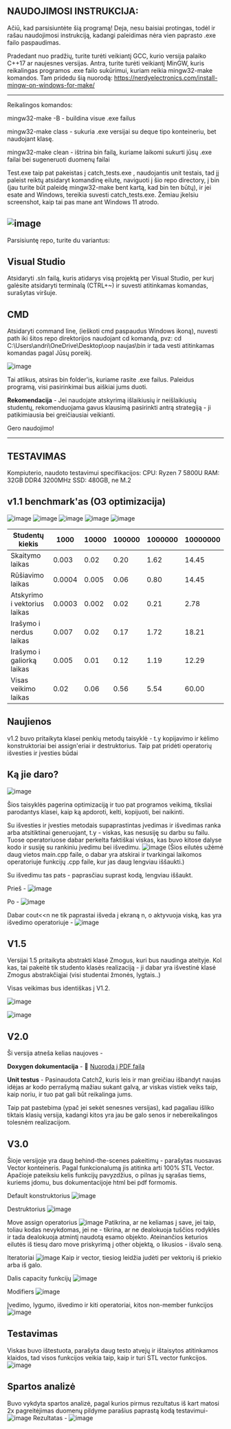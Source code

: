 NAUDOJIMOSI INSTRUKCIJA:
--------------------------------------------------------------------------------------------------------------------------------------------------------------------------------------------------------------
Ačiū, kad parsisiuntėte šią programą! Deja, nesu baisiai protingas, todėl ir rašau naudojimosi instrukciją, kadangi paleidimas nėra vien paprasto .exe failo paspaudimas.

Pradedant nuo pradžių, turite turėti veikiantį GCC, kurio versija palaiko C++17 ar naujesnes versijas.
Antra, turite turėti veikiantį MinGW, kuris reikalingas programos .exe failo sukūrimui, kuriam reikia mingw32-make komandos. Tam pridedu šią nuorodą: https://nerdyelectronics.com/install-mingw-on-windows-for-make/

---------------------------------------------------------------------
Reikalingos komandos:

mingw32-make -B     - buildina visue .exe failus

mingw32-make class  - sukuria .exe versijai su deque tipo konteineriu, bet naudojant klasę.

mingw32-make clean  - ištrina bin failą, kuriame laikomi sukurti jūsų .exe failai bei sugeneruoti duomenų failai

Test.exe taip pat pakeistas į catch_tests.exe , naudojantis unit testais, tad jį paleist reiktų atsidaryt komandinę eilutę, naviguoti į šio repo directory, į bin (jau turite būt paleidę mingw32-make bent kartą, kad bin ten būtų), ir jei esate and Windows, tereikia suvesti catch_tests.exe. Žemiau įkelsiu screenshot, kaip tai pas mane ant Windows 11 atrodo.

![image](https://github.com/user-attachments/assets/32dca57e-a640-41e7-be35-c251a82659bb)
--------------------------------------------------------------------------------

Parsisiuntę repo, turite du variantus:

Visual Studio
-
  Atsidaryti .sln failą, kuris atidarys visą projektą per Visual Studio, per kurį galėsite atsidaryti terminalą (CTRL+~) ir suvesti atitinkamas komandas, surašytas viršuje.

CMD
-
  Atsidaryti command line, (ieškoti cmd paspaudus Windows ikoną), nuvesti path iki šitos repo direktorijos naudojant cd komandą, pvz: cd C:\Users\andri\OneDrive\Desktop\oop naujas\bin ir tada vesti atitinkamas komandas pagal Jūsų poreikį.

![image](https://github.com/user-attachments/assets/dca6b442-b0ee-4910-a348-7c9574be7ef3)


Tai atlikus, atsiras bin folder'is, kuriame rasite .exe failus.
Paleidus programą, visi pasirinkimai bus aiškiai jums duoti.

**Rekomendacija** - Jei naudojate atskyrimą išlaikiusių ir neišlaikiusių studentų, rekomenduojama gavus klausimą pasirinkti antrą strategiją - ji patikimiausia bei greičiausiai veikianti.

Gero naudojimo!

------------------------------------------------------------------------------------------------------------------------------------------------------------------------------------------------------------------

TESTAVIMAS
-

Kompiuterio, naudoto testavimui specifikacijos:
CPU: Ryzen 7 5800U
RAM: 32GB DDR4 3200MHz
SSD: 480GB, ne M.2



v1.1 benchmark'as (O3 optimizacija)
-

![image](https://github.com/user-attachments/assets/e2540cf4-4f2e-4a25-ae8a-bce9edebf667)
![image](https://github.com/user-attachments/assets/2e670fa6-28aa-438e-8988-ef868e04f21f)
![image](https://github.com/user-attachments/assets/d2e97aa2-9634-4f94-8cee-dae7acf24a48)
![image](https://github.com/user-attachments/assets/e3831801-1726-4993-97a2-4f9c13ace2cd)
![image](https://github.com/user-attachments/assets/dcc80e43-4d32-402a-8c6e-f9c2de081b7b)


| Studentų kiekis                    | 1000  | 10000 | 100000 | 1000000 |10000000|
|------------------------------------|-------|-------|--------|---------|--------|
| Skaitymo laikas                    | 0.003 | 0.02  | 0.20   | 1.62   | 14.45 |
| Rūšiavimo laikas                   | 0.0004  | 0.005 | 0.06   | 0.80 | 14.45 |
| Atskyrimo i vektorius laikas       | 0.0003 | 0.002  | 0.02   | 0.21    | 2.78  |
| Irašymo i nerdus laikas            | 0.007  |  0.02 |  0.17  |  1.72 | 18.21 |
| Irašymo i galiorką laikas          |  0.005   |  0.01  |  0.12  |  1.19   |  12.29  |
| Visas veikimo laikas               | 0.02  | 0.06  | 0.56   | 5.54   |  60.00 |


Naujienos
---------------------------------------------------------------------------------------------------------------------------------------------------------------

v1.2 buvo pritaikyta klasei penkių metodų taisyklė - t.y kopijavimo ir kėlimo konstruktoriai bei assign'eriai ir destruktorius.
Taip pat pridėti operatorių išvesties ir įvesties būdai

Ką jie daro?
-----------

![image](https://github.com/user-attachments/assets/9b79e803-85c2-45ec-a025-676f98cf623b)

Šios taisyklės pagerina optimizaciją ir tuo pat programos veikimą, tiksliai parodantys klasei, kaip ką apdoroti, kelti, kopijuoti, bei naikinti.

Su išvesties ir įvesties metodais supaprastintas įvedimas ir išvedimas ranka arba atsitiktinai generuojant, t.y - viskas, kas nesusiję su darbu su failu.
Tuose operatoriuose dabar perkelta faktiškai viskas, kas buvo kitose dalyse kodo ir susiję su rankiniu įvedimu bei išvedimu.
![image](https://github.com/user-attachments/assets/6b508693-94b0-4f46-bac2-bd61bfdcaee6)
(Šios eilutės užėmė daug vietos main.cpp faile, o dabar yra atskirai ir tvarkingai laikomos operatoriuje funkcijų .cpp faile, kur jas daug lengviau iššaukti.)

Su išvedimu tas pats - paprasčiau suprast kodą, lengviau iššaukt.

Prieš -
![image](https://github.com/user-attachments/assets/b47b977b-2fc9-4787-bf77-a89ce36ad4ad)


Po - 
![image](https://github.com/user-attachments/assets/c5c067dc-92ab-48e8-a510-27c32da5dc9e)

Dabar cout<<n ne tik paprastai išveda į ekraną n, o aktyvuoja viską, kas yra išvedimo operatoriuje -
![image](https://github.com/user-attachments/assets/2c9b8263-a832-4ef2-b1c3-833dad52847e)

V1.5
------------------------------------------------------------------------------------------------------------

Versijai 1.5 pritaikyta abstrakti klasė Zmogus, kuri bus naudinga ateityje. Kol kas, tai pakeitė tik studento klasės realizaciją - ji dabar yra išvestinė klasė Zmogus abstrakčiąjai (visi studentai žmonės, lygtais..)

Visas veikimas bus identiškas į V1.2.

![image](https://github.com/user-attachments/assets/ebab23b8-74cd-46b7-9898-5f63ae04085c)


![image](https://github.com/user-attachments/assets/e517dab3-1ac3-409f-8370-b7889e075f3c)

V2.0
------------------------------------------------------------------------------------------------------------

Ši versija atneša kelias naujoves -

**Doxygen dokumentacija** - 📄 [Nuoroda į PDF failą](docs/latex/refman.pdf)

**Unit testus** - Pasinaudota Catch2, kuris leis ir man greičiau išbandyt naujas idėjas ar kodo perrašymą mažiau sukant galvą, ar viskas vistiek veiks taip, kaip noriu, ir tuo pat gali būt reikalinga jums.

Taip pat pastebima (ypač jei sekėt senesnes versijas), kad pagaliau išliko tiktais klasių versija, kadangi kitos yra jau be galo senos ir nebereikalingos tolesnėm realizacijom.



V3.0  
------------------------------------------------------------------------------------------------------------

Šioje versijoje yra daug behind-the-scenes pakeitimų - parašytas nuosavas Vector konteineris. Pagal funkcionalumą jis atitinka arti 100% STL Vector. Apačioje pateiksiu kelis funkcijų pavyzdžius, o pilnas jų sąrašas tiems, kuriems įdomu, bus dokumentacijoje html bei pdf formomis.


Default konstruktorius
![image](https://github.com/user-attachments/assets/0cf36922-55a7-4033-92df-b54e3b83a2bc)

Destruktorius
![image](https://github.com/user-attachments/assets/8d24dcc8-2e0b-4e57-ab85-b31bed2254d9)

Move assign operatorius
![image](https://github.com/user-attachments/assets/bc4b2fab-b7e9-43d4-880d-fef7120a1c9f)
Patikrina, ar ne keliamas į save, jei taip, toliau kodas nevykdomas, jei ne - tikrina, ar ne dealokuoja tuščios rodyklės ir tada dealokuoja atmintį naudotą esamo objekto. Ateinančios keturios eilutės iš tiesų daro move priskyrimą į other objektą, o likusios - išvalo seną. 

Iteratoriai
![image](https://github.com/user-attachments/assets/01d469c3-6815-4d8a-95c0-b3d77a5eabd4)
Kaip ir vector, tiesiog leidžia judėti per vektorių iš priekio arba iš galo.

Dalis capacity funkcijų
![image](https://github.com/user-attachments/assets/efd2f0f5-e57e-488c-ac5e-1ddb556cc7b6)

Modifiers
![image](https://github.com/user-attachments/assets/14d76b74-4635-4233-8d69-afe6cd964d5f)

Įvedimo, lygumo, išvedimo ir kiti operatoriai, kitos non-member funkcijos
![image](https://github.com/user-attachments/assets/fc941e02-cabf-4f16-bd5f-7c972b0785c5)


Testavimas
-

Viskas buvo ištestuota, parašyta daug testo atvejų ir ištaisytos atitinkamos klaidos, tad visos funkcijos veikia taip, kaip ir turi STL vector funkcijos.
![image](https://github.com/user-attachments/assets/cfb77732-afe7-4df0-9779-29754c39dfd2)


Spartos analizė
-
Buvo vykdyta spartos analizė, pagal kurios pirmus rezultatus iš kart matosi 2x pagreitėjimas duomenų pildyme parašius paprastą kodą testavimui- 
![image](https://github.com/user-attachments/assets/9f63b156-e3a4-4041-9cf1-616d984c7857)
Rezultatas - 
![image](https://github.com/user-attachments/assets/d8175a5c-f476-4750-a351-a909052921e0)





